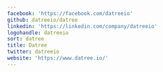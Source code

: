 ```yaml
---
facebook: 'https://facebook.com/datreeio'
github: datreeio/datree
linkedin: 'https://linkedin.com/company/datreeio'
logohandle: datreeio
sort: datree
title: Datree
twitter: datreeio
website: 'https://www.datree.io/'
---
```

